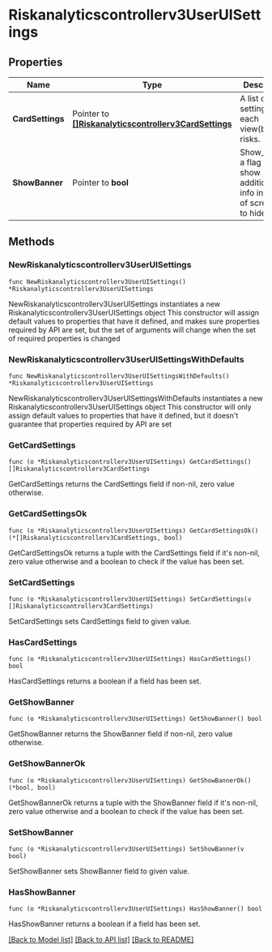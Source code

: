 # Riskanalyticscontrollerv3UserUISettings

## Properties

Name | Type | Description | Notes
------------ | ------------- | ------------- | -------------
**CardSettings** | Pointer to [**[]Riskanalyticscontrollerv3CardSettings**](Riskanalyticscontrollerv3CardSettings.md) | A list of card settings for each view(box) of risks. | [optional] 
**ShowBanner** | Pointer to **bool** | Show_banner a flag to show additional info in the top of screen or to hide it. | [optional] 

## Methods

### NewRiskanalyticscontrollerv3UserUISettings

`func NewRiskanalyticscontrollerv3UserUISettings() *Riskanalyticscontrollerv3UserUISettings`

NewRiskanalyticscontrollerv3UserUISettings instantiates a new Riskanalyticscontrollerv3UserUISettings object
This constructor will assign default values to properties that have it defined,
and makes sure properties required by API are set, but the set of arguments
will change when the set of required properties is changed

### NewRiskanalyticscontrollerv3UserUISettingsWithDefaults

`func NewRiskanalyticscontrollerv3UserUISettingsWithDefaults() *Riskanalyticscontrollerv3UserUISettings`

NewRiskanalyticscontrollerv3UserUISettingsWithDefaults instantiates a new Riskanalyticscontrollerv3UserUISettings object
This constructor will only assign default values to properties that have it defined,
but it doesn't guarantee that properties required by API are set

### GetCardSettings

`func (o *Riskanalyticscontrollerv3UserUISettings) GetCardSettings() []Riskanalyticscontrollerv3CardSettings`

GetCardSettings returns the CardSettings field if non-nil, zero value otherwise.

### GetCardSettingsOk

`func (o *Riskanalyticscontrollerv3UserUISettings) GetCardSettingsOk() (*[]Riskanalyticscontrollerv3CardSettings, bool)`

GetCardSettingsOk returns a tuple with the CardSettings field if it's non-nil, zero value otherwise
and a boolean to check if the value has been set.

### SetCardSettings

`func (o *Riskanalyticscontrollerv3UserUISettings) SetCardSettings(v []Riskanalyticscontrollerv3CardSettings)`

SetCardSettings sets CardSettings field to given value.

### HasCardSettings

`func (o *Riskanalyticscontrollerv3UserUISettings) HasCardSettings() bool`

HasCardSettings returns a boolean if a field has been set.

### GetShowBanner

`func (o *Riskanalyticscontrollerv3UserUISettings) GetShowBanner() bool`

GetShowBanner returns the ShowBanner field if non-nil, zero value otherwise.

### GetShowBannerOk

`func (o *Riskanalyticscontrollerv3UserUISettings) GetShowBannerOk() (*bool, bool)`

GetShowBannerOk returns a tuple with the ShowBanner field if it's non-nil, zero value otherwise
and a boolean to check if the value has been set.

### SetShowBanner

`func (o *Riskanalyticscontrollerv3UserUISettings) SetShowBanner(v bool)`

SetShowBanner sets ShowBanner field to given value.

### HasShowBanner

`func (o *Riskanalyticscontrollerv3UserUISettings) HasShowBanner() bool`

HasShowBanner returns a boolean if a field has been set.


[[Back to Model list]](../README.md#documentation-for-models) [[Back to API list]](../README.md#documentation-for-api-endpoints) [[Back to README]](../README.md)



